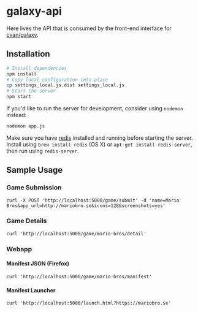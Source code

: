 # galaxy-api

Here lives the API that is consumed by the front-end interface for
[cvan/galaxy](cvan/galaxy).


## Installation

```bash
# Install dependencies
npm install
# Copy local configuration into place
cp settings_local.js.dist settings_local.js
# Start the server
npm start
```

If you'd like to run the server for development, consider using `nodemon` instead:

```bash
nodemon app.js
```

Make sure you have [redis](http://redis.io/topics/quickstart) installed and running before starting the server. Install using `brew install redis` (OS X) or `apt-get install redis-server`, then run using `redis-server`.

## Sample Usage

### Game Submission

    curl -X POST 'http://localhost:5000/game/submit' -d 'name=Mario Bros&app_url=http://mariobro.se&icons=128&screenshots=yes'

### Game Details

    curl 'http://localhost:5000/game/mario-bros/detail'

### Webapp

#### Manifest JSON (Firefox)

    curl 'http://localhost:5000/game/mario-bros/manifest'

#### Manifest Launcher

    curl 'http://localhost:5000/launch.html?https://mariobro.se'
